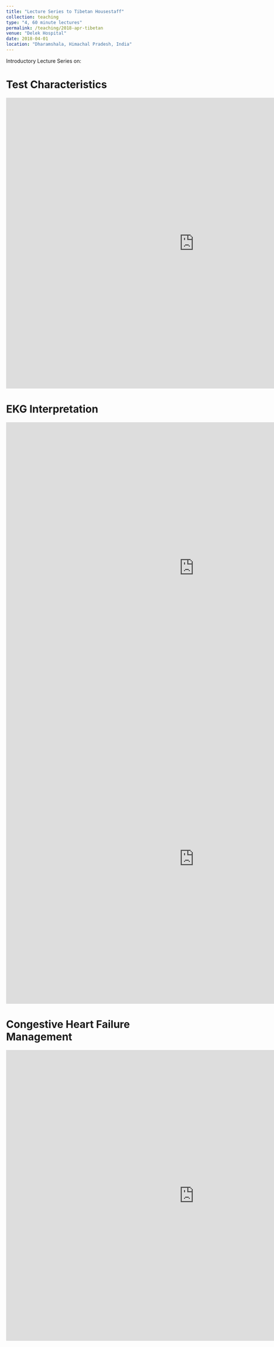 ```yaml
---
title: "Lecture Series to Tibetan Housestaff"
collection: teaching
type: "4, 60 minute lectures"
permalink: /teaching/2018-apr-tibetan
venue: "Delek Hospital"
date: 2018-04-01
location: "Dharamshala, Himachal Pradesh, India"
---
```


Introductory Lecture Series on:

Test Characteristics
======
<iframe src="https://uofutah-my.sharepoint.com/personal/u0476159_umail_utah_edu/_layouts/15/Doc.aspx?sourcedoc={83b4735e-ca20-4ffa-a720-e966eea112bf}&amp;action=embedview&amp;wdAr=1.3333333333333333" width="1026px" height="793px" frameborder="0">This is an embedded <a target="_blank" href="https://office.com">Microsoft Office</a> presentation, powered by <a target="_blank" href="https://office.com/webapps">Office</a>.</iframe>

EKG Interpretation
======
<iframe src="https://uofutah-my.sharepoint.com/personal/u0476159_umail_utah_edu/_layouts/15/Doc.aspx?sourcedoc={e7313415-2f09-47a9-a0e7-d671c9759b83}&amp;action=embedview&amp;wdAr=1.3333333333333333" width="1026px" height="793px" frameborder="0">This is an embedded <a target="_blank" href="https://office.com">Microsoft Office</a> presentation, powered by <a target="_blank" href="https://office.com/webapps">Office</a>.</iframe>

<iframe src="https://uofutah-my.sharepoint.com/personal/u0476159_umail_utah_edu/_layouts/15/Doc.aspx?sourcedoc={46e5b778-97e6-4c7b-a74a-95c60d070b5b}&amp;action=embedview&amp;wdAr=1.3333333333333333" width="1026px" height="793px" frameborder="0">This is an embedded <a target="_blank" href="https://office.com">Microsoft Office</a> presentation, powered by <a target="_blank" href="https://office.com/webapps">Office</a>.</iframe>

Congestive Heart Failure Management
======
<iframe src="https://uofutah-my.sharepoint.com/personal/u0476159_umail_utah_edu/_layouts/15/Doc.aspx?sourcedoc={f25f137d-e601-4864-badb-968711cc13b8}&amp;action=embedview&amp;wdAr=1.3333333333333333" width="1026px" height="793px" frameborder="0">This is an embedded <a target="_blank" href="https://office.com">Microsoft Office</a> presentation, powered by <a target="_blank" href="https://office.com/webapps">Office</a>.</iframe>

